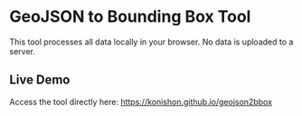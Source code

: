 
# GeoJSON to Bounding Box Tool
This tool processes all data locally in your browser. No data is uploaded to a server.

## Live Demo
Access the tool directly here: https://konishon.github.io/geojson2bbox